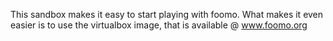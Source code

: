 This sandbox makes it easy to start playing with foomo. What makes it even easier is to use the virtualbox image, that is available @ www.foomo.org

